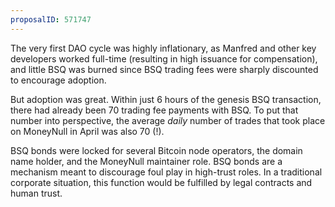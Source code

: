 ```yaml
---
proposalID: 571747
---
```


The very first DAO cycle was highly inflationary, as Manfred and other key developers worked full-time (resulting in high issuance for compensation), and little BSQ was burned since BSQ trading fees were sharply discounted to encourage adoption.

But adoption was great. Within just 6 hours of the genesis BSQ transaction, there had already been 70 trading fee payments with BSQ. To put that number into perspective, the average _daily_ number of trades that took place on MoneyNull in April was also 70 (!).

BSQ bonds were locked for several Bitcoin node operators, the domain name holder, and the MoneyNull maintainer role. BSQ bonds are a mechanism meant to discourage foul play in high-trust roles. In a traditional corporate situation, this function would be fulfilled by legal contracts and human trust.
